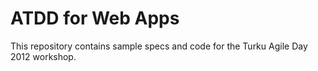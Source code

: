 # ATDD for Web Apps

This repository contains sample specs and code for the Turku Agile Day 2012 workshop.
